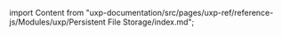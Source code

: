 
import Content from "uxp-documentation/src/pages/uxp-ref/reference-js/Modules/uxp/Persistent File Storage/index.md";

<Content query="product=xd"/>
